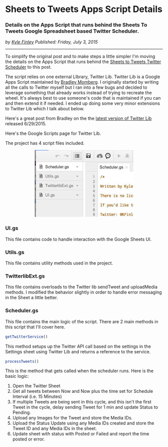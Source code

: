 # Sheets to Tweets Apps Script Details
### Details on the Apps Script that runs behind the Sheets To Tweets Google Spreadsheet based Twitter Scheduler.

*<div class="article-meta-data"> by <span class="article-meta-author" itemprop="author"><a href="https://twitter.com/kfinley" target="_blank" title="kfinley on Twitter">Kyle Finley</a></span> Published: <time itemprop="pubdate" datetime="7/3/2015 11:24:00 PM">Friday, July 3, 2015</time></div>*

---

To simplify the original post and to make steps a little simpler I'm moving the details on the Apps Script that runs behind the [Sheets to Tweets Twitter Scheduler](http://kylefinley.net/schedule-tweets-with-images-from-google-sheets) to this post.

The script relies on one external LIbrary, Twitter Lib. Twitter Lib is a Google Apps Script maintained by [Bradley Momberg](https://twitter.com/air_hadoken). I originally started by writing all the calls to Twitter myself but I ran into a few bugs and decided to leverage something that already works instead of trying to recreate the wheel. It's always best to use someone's code that is maintained if you can and then extend it if needed. I ended up doing some very minor extensions to Twitter Lib which I talk about below.

Here's a great post from Bradley on the the [latest version of Twitter Lib](http://airhadoken.github.io/2015/06/29/twitter-lib-explained.html) released 6/29/2015.

Here's the Google Scripts page for Twitter Lib.

The project has 4 script files included. 

<div style="text-align: center;">

![SheetsToTweets Project Files](../../public/img/articles/SheetsToTweets_Project_Files.jpg)

</div/>

### UI.gs

This file contains code to handle interaction with the Google Sheets UI.

### Utils.gs

This file contains utility methods used in the project.

### TwitterlibExt.gs

This file contains overloads to the Twitter lib sendTweet and uploadMedia methods. I modified the behavior slightly in order to handle error messaging in the Sheet a little better.

### Scheduler.gs

This file contains the main logic of the script. There are 2 main methods in this script that I'll cover here.

```javascript
getTwitterService()
```

This method setups up the Twitter API call based on the settings in the Settings sheet using Twitter Lib and returns a reference to the service.

```javascript
processTweets()
```

This is the method that gets called when the scheduler runs. Here is the basic logic:

1. Open the Twitter Sheet
2. Get all tweets between Now and Now plus the time set for Schedule Interval (i.e. 15 Minutes)
3. If multiple Tweets are being sent in this cycle, and this isn't the first Tweet in the cycle, delay sending Tweet for 1 min and update Status to Pending.
4. Upload any Images for the Tweet and store the Media IDs.
5. Upload the Status Update using any Media IDs created and store the Tweet ID and any Media IDs in the sheet.
6. Update sheet with status with Posted or Failed and report the time posted or error.
